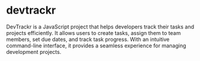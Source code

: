 # devtrackr
DevTrackr is a JavaScript project that helps developers track their tasks and projects efficiently. It allows users to create tasks, assign them to team members, set due dates, and track task progress. With an intuitive command-line interface, it provides a seamless experience for managing development projects.
